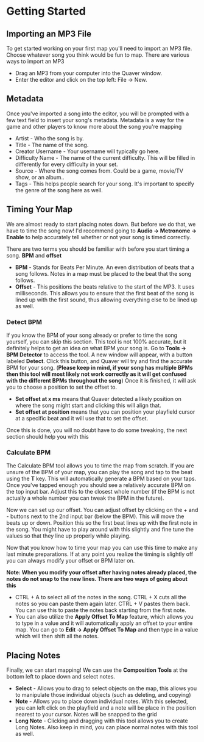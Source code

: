 # Getting Started

## Importing an MP3 File
To get started working on your first map you'll need to import an MP3 file. Choose whatever song you think would be fun to map.
There are various ways to import an MP3
- Drag an MP3 from your computer into the Quaver window.
- Enter the editor and click on the top left: File -> New.

## Metadata
Once you've imported a song into the editor, you will be prompted with a few text field to insert your song's metadata. Metadata is
a way for the game and other players to know more about the song you're mapping
- Artist - Who the song is by.
- Title - The name of the song.
- Creator Username - Your username will typically go here.
- Difficulty Name - The name of the current difficulty. This will be filled in differently for every difficulty in your set.
- Source - Where the song comes from. Could be a game, movie/TV show, or an album..
- Tags - This helps people search for your song. It's important to specify the genre of the song here as well.

## Timing Your Map
We are almost ready to start placing notes down. But before we do that, we have to time the song now! I'd recommend going to
**Audio -> Metronome -> Enable** to help accurately tell whether or not your song is timed correctly. 

There are two terms you should be familiar with before you start timing a song. **BPM** and **offset**
- **BPM** - Stands for Beats Per Minute. An even distribution of beats that a song follows. Notes in a map must be placed to the beat that the song follows.
- **Offset** -  This positions the beats relative to the start of the MP3. It uses milliseconds. This allows you to ensure that the first beat of the song
is lined up with the first sound, thus allowing everything else to be lined up as well.

### Detect BPM
If you know the BPM of your song already or prefer to time the song yourself, you can skip this section. This tool is not 100%
accurate, but it definitely helps to get an idea on what BPM your song is. Go to **Tools -> BPM Detector** to access the tool.
A new window will appear, with a button labeled **Detect**. Click this button, and Quaver will try and find the accurate BPM
for your song. (**Please keep in mind, if your song has multiple BPMs then this tool will most likely not work correctly as
it will get confused with the different BPMs throughout the song**) Once it is finished, it will ask you to choose a position
to set the offset to.
- **Set offset at x ms** means that Quaver detected a likely position on where the song might start and clicking this will align that.
- **Set offset at position** means that you can position your playfield cursor at a specific beat and it will use that to set the offset.

Once this is done, you will no doubt have to do some tweaking, the next section should help you with this

### Calculate BPM
The Calculate BPM tool allows you to time the map from scratch. If you are unsure of the BPM of your map, you can play the song and tap to the beat using the **T** key.
This will automatically generate a BPM based on your taps. Once you've tapped enough you should see a relatively accurate BPM on the top input bar. Adjust this to the 
closest whole number (if the BPM is not actually a whole number you can tweak the BPM in the future).

Now we can set up our offset. You can adjust offset by clicking on the + and - buttons next to the 2nd input bar (below the BPM). This will move the beats up or down. 
Position this so the first beat lines up with the first note in the song. You might have to play around with this slightly and fine tune the values so that they line up properly
while playing.

Now that you know how to time your map you can use this time to make any last minute preparations. If at any point you realize the timing is slightly off you can always modify
your offset or BPM later on.

**Note: When you modify your offset after having notes already placed, the notes do not snap to the new lines. There are two ways of going about this**
- CTRL + A to select all of the notes in the song. CTRL + X cuts all the notes so you can paste them again later. CTRL + V pastes them back. You can use this to paste
the notes back starting from the first note.
- You can also utilize the **Apply Offset To Map** feature, which allows you to type in a value and it will automatically apply an offset to your entire map. You can
go to **Edit -> Apply Offset To Map** and then type in a value which will then shift all the notes.

## Placing Notes
Finally, we can start mapping! We can use the **Composition Tools** at the bottom left to place down and select notes.
- **Select** - Allows you to drag to select objects on the map, this allows you to manipulate those individual objects (such as deleting, and copying)
- **Note** - Allows you to place down individual notes. With this selected, you can left click on the playfield and a note will be place in the position nearest to your cursor.
Notes will be snapped to the grid
- **Long Note** - Clicking and dragging with this tool allows you to create Long Notes. Also keep in mind, you can place normal notes with this tool as well.
